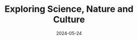 ---
# Leave the homepage title empty to use the site title
title: 'Exploring Science, Nature and Culture'
date: 2024-05-24
type: landing

design:
  # Default section spacing
  spacing: "6rem"

sections:
  - block: markdown
    content:
      title: ''
      subtitle: ''
      text: |-
        #Welcome

        ![Skyline of HK at night](/images/landing.jpg)

        ## Exploring Science, Nature and Culture

        I am researcher currently in the field of developing novel antivirals. On this page I will share my latest insights and perspectives on antiviral research, medicinal chemistry and organic chemistry. Currently based in the vibrant city of Hong Kong, I am eager to learn more about the local Cantonese culture. Therefore, I am not only exploring the city, but also traveling around Guangdong and learning Cantonese. 
        
        For the latest updates on my research and adventures, please feel free to follow my <a href="https://fediscience.org/@chem_synthesis" rel="me">Mastodon</a> account.  
    design:
      columns: '1'
      spacing:
        # Customize the section spacing. Order is top, right, bottom, left.
        padding: ['40', '10px', '40px', '10px']
  - block: collection
    id: news
    content:
      title: My latest thoughts
      subtitle: ''
      text: ''
      # Page type to display. E.g. post, talk, publication...
      page_type: post
      # Choose how many pages you would like to display (0 = all pages)
      count: 5
      # Filter on criteria
      filters:
        author: ""
        category: ""
        tag: ""
        exclude_featured: false
        exclude_future: false
        exclude_past: false
        publication_type: ""
      # Choose how many pages you would like to offset by
      offset: 0
      # Page order: descending (desc) or ascending (asc) date.
      order: desc
    design:
      # Choose a layout view
      view: article-grid
      # Reduce spacing
      spacing:
        padding: [0, 0, 0, 0]
---